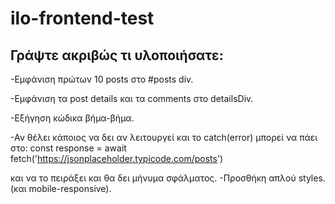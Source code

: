 # ilo-frontend-test

## Γράψτε ακριβώς τι υλοποιήσατε:

-Εμφάνιση πρώτων 10 posts στο #posts div. 

-Εμφάνιση τα post details και τα comments στο detailsDiv.

-Εξήγηση κώδικα βήμα-βήμα.

-Αν θέλει κάποιος να δει αν λειτουργεί και το catch(error) μπορεί να πάει στο: const response = await fetch('https://jsonplaceholder.typicode.com/posts') 

και να το πειράξει και θα δει μήνυμα σφάλματος. -Προσθήκη απλού styles.(και mobile-responsive).

